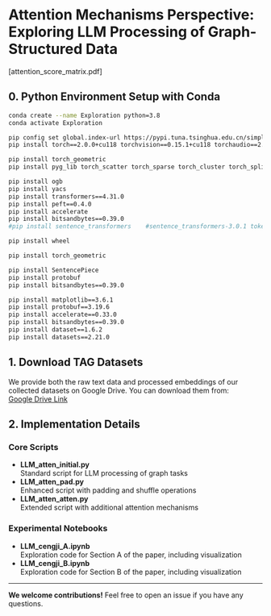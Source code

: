 # Attention Mechanisms Perspective: Exploring LLM Processing of Graph-Structured Data

[attention_score_matrix.pdf]



## 0. Python Environment Setup with Conda
```bash
conda create --name Exploration python=3.8
conda activate Exploration

pip config set global.index-url https://pypi.tuna.tsinghua.edu.cn/simple
pip install torch==2.0.0+cu118 torchvision==0.15.1+cu118 torchaudio==2.0.1+cu118 -f https://download.pytorch.org/whl/torch_stable.html

pip install torch_geometric
pip install pyg_lib torch_scatter torch_sparse torch_cluster torch_spline_conv -f https://data.pyg.org/whl/torch-2.0.0+cu118.html

pip install ogb
pip install yacs
pip install transformers==4.31.0
pip install peft==0.4.0
pip install accelerate
pip install bitsandbytes==0.39.0
#pip install sentence_transformers    #sentence_transformers-3.0.1 tokenizers-0.19.1 transformers-4.44.2

pip install wheel

pip install torch_geometric

pip install SentencePiece
pip install protobuf
pip install bitsandbytes==0.39.0

pip install matplotlib==3.6.1  
pip install protobuf==3.19.6  
pip install accelerate==0.33.0  
pip install bitsandbytes==0.39.0
pip install dataset==1.6.2  
pip install datasets==2.21.0  

```

## 1. Download TAG Datasets

We provide both the raw text data and processed embeddings of our collected datasets on Google Drive. You can download them from:  
[Google Drive Link](https://drive.google.com/drive/folders/1gIguSsAhqqEeQor2pfxvzH-d4tzWADZF?usp=sharing)

## 2. Implementation Details

### Core Scripts
- **LLM_atten_initial.py**  
  Standard script for LLM processing of graph tasks
- **LLM_atten_pad.py**  
  Enhanced script with padding and shuffle operations
- **LLM_atten_atten.py**  
  Extended script with additional attention mechanisms

### Experimental Notebooks
- **LLM_cengji_A.ipynb**  
  Exploration code for Section A of the paper, including visualization
- **LLM_cengji_B.ipynb**  
  Exploration code for Section B of the paper, including visualization

---

**We welcome contributions!** Feel free to open an issue if you have any questions.

